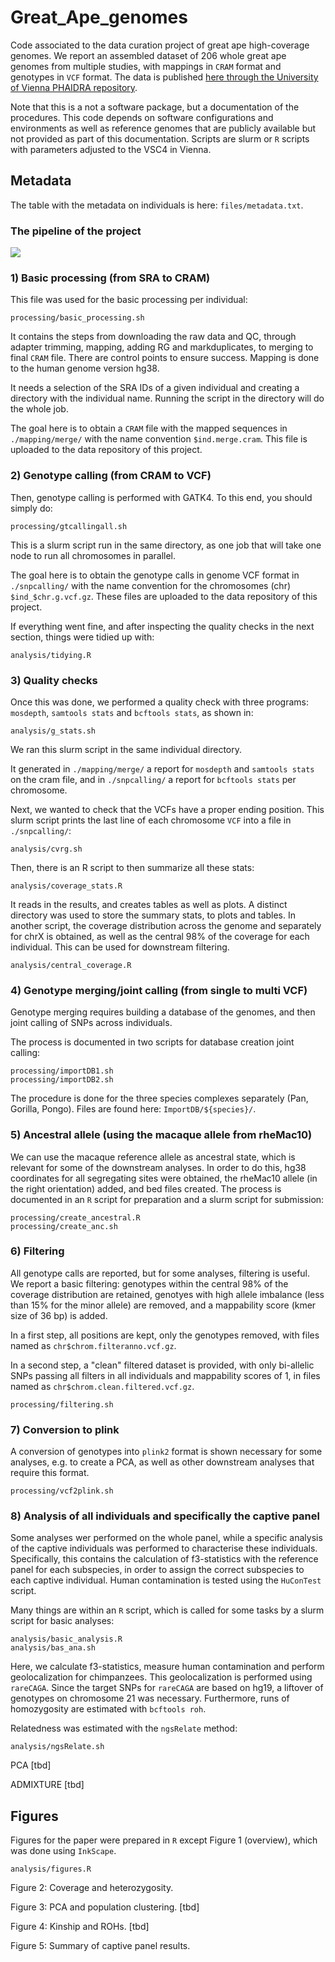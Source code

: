 # Great_Ape_genomes

Code associated to the data curation project of great ape high-coverage genomes. We report an assembled dataset of 206 whole great ape genomes from multiple studies, with mappings in `CRAM` format and genotypes in `VCF` format. The data is published [here through the University of Vienna PHAIDRA repository](https://phaidra.univie.ac.at/o:2066302).

Note that this is a not a software package, but a documentation of the procedures. This code depends on software configurations and environments as well as reference genomes that are publicly available but not provided as part of this documentation. Scripts are slurm or `R` scripts with parameters adjusted to the VSC4 in Vienna.

## Metadata
The table with the metadata on individuals is here: `files/metadata.txt`.

### The pipeline of the project

![](pipeline_pub.png)


### 1) Basic processing (from SRA to CRAM)

This file was used for the basic processing per individual:

```
processing/basic_processing.sh
```

It contains the steps from downloading the raw data and QC, through adapter trimming, mapping, adding RG and markduplicates, to merging to final `CRAM` file. There are control points to ensure success. Mapping is done to the human genome version hg38.

It needs a selection of the SRA IDs of a given individual and creating a directory with the individual name. Running the script in the directory will do the whole job.

The goal here is to obtain a `CRAM` file with the mapped sequences in `./mapping/merge/` with the name convention `$ind.merge.cram`. This file is uploaded to the data repository of this project.


### 2) Genotype calling (from CRAM to VCF)
  
Then, genotype calling is performed with GATK4. To this end, you should simply do:
  
```
processing/gtcallingall.sh
```

This is a slurm script run in the same directory, as one job that will take one node to run all chromosomes in parallel.

The goal here is to obtain the genotype calls in genome VCF format in `./snpcalling/` with the name convention for the chromosomes (chr) `$ind_$chr.g.vcf.gz`. These files are uploaded to the data repository of this project.

If everything went fine, and after inspecting the quality checks in the next section, things were tidied up with:

```
analysis/tidying.R
```


### 3) Quality checks

Once this was done, we performed a quality check with three programs: `mosdepth`, `samtools stats` and `bcftools stats`, as shown in:

```
analysis/g_stats.sh
```

We ran this slurm script in the same individual directory.

It generated in `./mapping/merge/` a report for `mosdepth` and `samtools stats` on the cram file, and in `./snpcalling/` a report for `bcftools stats` per chromosome.

Next, we wanted to check that the VCFs have a proper ending position. This slurm script prints the last line of each chromosome `VCF` into a file in `./snpcalling/`:

```
analysis/cvrg.sh
```

Then, there is an R script to then summarize all these stats:

```
analysis/coverage_stats.R
```

It reads in the results, and creates tables as well as plots. A distinct directory was used to store the summary stats, to plots and tables. In another script, the coverage distribution across the genome and separately for chrX is obtained, as well as the central 98% of the coverage for each individual. This can be used for downstream filtering.

```
analysis/central_coverage.R
```

### 4) Genotype merging/joint calling (from single to multi VCF)

Genotype merging requires building a database of the genomes, and then joint calling of SNPs across individuals.

The process is documented in two scripts for database creation joint calling:

```
processing/importDB1.sh
processing/importDB2.sh
```

The procedure is done for the three species complexes separately (Pan, Gorilla, Pongo). Files  are found here: `ImportDB/${species}/`.


### 5) Ancestral allele (using the macaque allele from rheMac10)

We can use the macaque reference allele as ancestral state, which is relevant for some of the downstream analyses. In order to do this, hg38 coordinates for all segregating sites were obtained, the rheMac10 allele (in the right orientation) added, and bed files created. The process is documented in an `R` script for preparation and a slurm script for submission:

```
processing/create_ancestral.R
processing/create_anc.sh
``` 


### 6) Filtering

All genotype calls are reported, but for some analyses, filtering is useful. We report a basic filtering: genotypes within the central 98% of the coverage distribution are retained, genotyes with high allele imbalance (less than 15% for the minor allele) are removed, and a mappability score (kmer size of 36 bp) is added.

In a first step, all positions are kept, only the genotypes removed, with files named as `chr$chrom.filteranno.vcf.gz`.

In a second step, a "clean" filtered dataset is provided, with only bi-allelic SNPs passing all filters in all individuals and mappability scores of 1, in files named as `chr$chrom.clean.filtered.vcf.gz`.

```
processing/filtering.sh
``` 


### 7) Conversion to plink

A conversion of genotypes into `plink2` format is shown necessary for some analyses, e.g. to create a PCA, as well as other downstream analyses that require this format.

```
processing/vcf2plink.sh
```

### 8) Analysis of all individuals and specifically the captive panel

Some analyses wer performed on the whole panel, while a specific analysis of the captive individuals was performed to characterise these individuals. Specifically, this contains the calculation of f3-statistics with the reference panel for each subspecies, in order to assign the correct subspecies to each captive individual. Human contamination is tested using the `HuConTest` script.

Many things are within an `R` script, which is called for some tasks by a slurm script for basic analyses:

```
analysis/basic_analysis.R
analysis/bas_ana.sh
```

Here, we calculate f3-statistics, measure human contamination and perform geolocalization for chimpanzees. This geolocalization is performed using `rareCAGA`. Since the target SNPs for `rareCAGA` are based on hg19, a liftover of genotypes on chromosome 21 was necessary. Furthermore, runs of homozygosity are estimated with `bcftools roh`.

Relatedness was estimated with the `ngsRelate` method:

```
analysis/ngsRelate.sh
```

PCA [tbd]

ADMIXTURE [tbd]


## Figures

Figures for the paper were prepared in `R` except Figure 1 (overview), which was done using `InkScape`.

```
analysis/figures.R
```

Figure 2: Coverage and heterozygosity.

Figure 3: PCA and population clustering. [tbd]

Figure 4: Kinship and ROHs. [tbd]

Figure 5: Summary of captive panel results.


